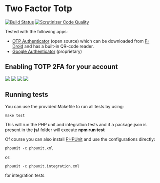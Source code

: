 # Two Factor Totp
[![Build Status](https://travis-ci.org/ChristophWurst/twofactor_totp.svg?branch=master)](https://travis-ci.org/ChristophWurst/twofactor_totp)
[![Scrutinizer Code Quality](https://scrutinizer-ci.com/g/ChristophWurst/twofactor_totp/badges/quality-score.png?b=master)](https://scrutinizer-ci.com/g/ChristophWurst/twofactor_totp/?branch=master)

Tested with the following apps:
* [OTP Authenticator](https://github.com/0xbb/otp-authenticator) (open source) which can be downloaded from [F-Droid](https://f-droid.org/repository/browse/?fdfilter=totp&fdid=net.bierbaumer.otp_authenticator) and has a built-in QR-code reader.
* [Google Authenticator](https://play.google.com/store/apps/details?id=com.google.android.apps.authenticator2) (proprietary)

## Enabling TOTP 2FA for your account
![](https://cloud.githubusercontent.com/assets/1374172/15863012/c3b0401a-2cd1-11e6-92d8-50f7e51425d3.png)
![](https://cloud.githubusercontent.com/assets/1374172/15863011/c3ae589a-2cd1-11e6-8e94-66c0369a76d4.png)
![](https://cloud.githubusercontent.com/assets/1374172/15863014/c3d7bbae-2cd1-11e6-9bf9-3f1917d13598.png)
![](https://cloud.githubusercontent.com/assets/1374172/15863013/c3d7cfe0-2cd1-11e6-9694-5d872d30f7f1.png)


## Running tests
You can use the provided Makefile to run all tests by using:

    make test

This will run the PHP unit and integration tests and if a package.json is present in the **js/** folder will execute **npm run test**

Of course you can also install [PHPUnit](http://phpunit.de/getting-started.html) and use the configurations directly:

    phpunit -c phpunit.xml

or:

    phpunit -c phpunit.integration.xml

for integration tests
